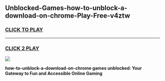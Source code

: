
## Unblocked-Games-how-to-unblock-a-download-on-chrome-Play-Free-v4ztw
<h3>
<a href="https://premium76.site?title=how-to-unblock-a-download-on-chrome&ref=21A">CLICK TO PLAY</a></h3>
<hr>

<h3>
<a href="https://premium76.site?title=how-to-unblock-a-download-on-chrome&ref=21A">CLICK 2 PLAY</a>
  
</h3>

<a href="https://premium76.site?title=how-to-unblock-a-download-on-chrome&ref=21A"><img src="https://clearcache.store/games.png"></a>


**how-to-unblock-a-download-on-chrome games unblocked: Your Gateway to Fun and Accessible Online Gaming**
